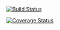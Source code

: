 
[![Build Status](https://travis-ci.org/WITSUPSIKHANYISO/TutorTraK.svg?branch=master)](https://travis-ci.org/WITSUPSIKHANYISO/TutorTRAK)

[![Coverage Status](https://codecov.io/github/witsupSikhanyiso/TutorTrak/branch/master/badge.svg)](https://codecov.io/github/witsupsikhanyiso/TutorTrak)
